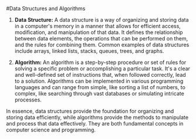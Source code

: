#Data Structures and Algorithms

1. **Data Structure:**
   A data structure is a way of organizing and storing data in a computer's memory in a manner that allows for efficient access, modification, and manipulation of that data. It defines the relationship between data elements, the operations that can be performed on them, and the rules for combining them. Common examples of data structures include arrays, linked lists, stacks, queues, trees, and graphs.

2. **Algorithm:**
   An algorithm is a step-by-step procedure or set of rules for solving a specific problem or accomplishing a particular task. It's a clear and well-defined set of instructions that, when followed correctly, lead to a solution. Algorithms can be implemented in various programming languages and can range from simple, like sorting a list of numbers, to complex, like searching through vast databases or simulating intricate processes.

In essence, data structures provide the foundation for organizing and storing data efficiently, while algorithms provide the methods to manipulate and process that data effectively. They are both fundamental concepts in computer science and programming.

